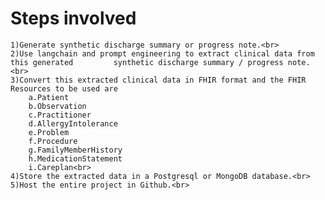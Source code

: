 # Steps involved
	1)Generate synthetic discharge summary or progress note.<br>
	2)Use langchain and prompt engineering to extract clinical data from this generated 		synthetic discharge summary / progress note.<br>
	3)Convert this extracted clinical data in FHIR format and the FHIR Resources to be used are
		a.Patient
		b.Observation
		c.Practitioner
		d.AllergyIntolerance
		e.Problem
		f.Procedure
		g.FamilyMemberHistory
		h.MedicationStatement
		i.Careplan<br>
	4)Store the extracted data in a Postgresql or MongoDB database.<br>
 	5)Host the entire project in Github.<br>
